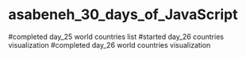 # asabeneh_30_days_of_JavaScript
#completed day_25 world countries list
#started day_26 countries visualization
#completed day_26 world countries visualization
